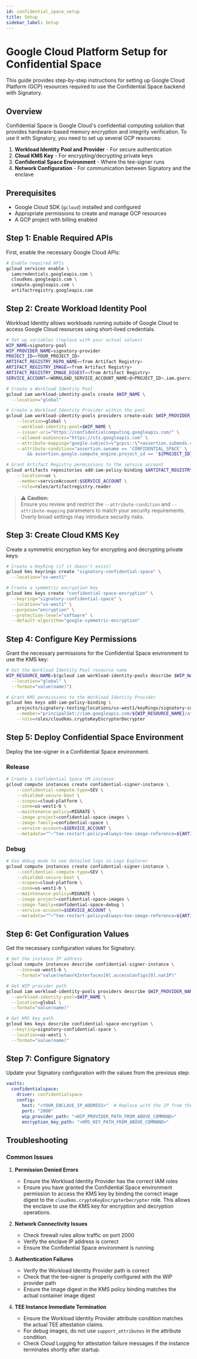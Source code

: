 ```yaml
---
id: confidential_space_setup
title: Setup
sidebar_label: Setup
---
```


# Google Cloud Platform Setup for Confidential Space

This guide provides step-by-step instructions for setting up Google Cloud Platform (GCP) resources required to use the Confidential Space backend with Signatory.

## Overview

Confidential Space is Google Cloud's confidential computing solution that provides hardware-based memory encryption and integrity verification. To use it with Signatory, you need to set up several GCP resources:

1. **Workload Identity Pool and Provider** - For secure authentication
2. **Cloud KMS Key** - For encrypting/decrypting private keys
3. **Confidential Space Environment** - Where the tee-signer runs
4. **Network Configuration** - For communication between Signatory and the enclave

## Prerequisites

- Google Cloud SDK (`gcloud`) installed and configured
- Appropriate permissions to create and manage GCP resources
- A GCP project with billing enabled

## Step 1: Enable Required APIs

First, enable the necessary Google Cloud APIs:

```bash
# Enable required APIs
gcloud services enable \
  iamcredentials.googleapis.com \
  cloudkms.googleapis.com \
  compute.googleapis.com \
  artifactregistry.googleapis.com
```

## Step 2: Create Workload Identity Pool

Workload Identity allows workloads running outside of Google Cloud to access Google Cloud resources using short-lived credentials.

```bash
# Set up variables (replace with your actual values)
WIP_NAME=signatory-pool
WIP_PROVIDER_NAME=signatory-provider
PROJECT_ID=<YOUR_PROJECT_ID>
ARTIFACT_REGISTRY_REPO_NAME=<from Artifact Registry>
ARTIFACT_REGISTRY_IMAGE=<from Artifact Registry>
ARTIFACT_REGISTRY_IMAGE_DIGEST=<from Artifact Registry>
SERVICE_ACCOUNT=<WORKLOAD_SERVICE_ACCOUNT_NAME>@<PROJECT_ID>.iam.gserviceaccount.com
```

```bash
# Create a Workload Identity Pool
gcloud iam workload-identity-pools create $WIP_NAME \
  --location="global"

# Create a Workload Identity Provider within the pool
gcloud iam workload-identity-pools providers create-oidc $WIP_PROVIDER_NAME \
    --location=global \
    --workload-identity-pool=$WIP_NAME \
    --issuer-uri="https://confidentialcomputing.googleapis.com/" \
    --allowed-audiences="https://sts.googleapis.com" \
    --attribute-mapping="google.subject=\"gcpcs::\"+assertion.submods.container.image_digest+\"::\"+assertion.submods.gce.project_number+\"::\"+assertion.submods.gce.instance_id,attribute.image_digest=assertion.submods.container.image_digest" \
    --attribute-condition="assertion.swname == 'CONFIDENTIAL_SPACE' \
        && assertion.google.compute_engine.project_id == '${PROJECT_ID}'"

# Grant Artifact Registry permissions to the service account
gcloud artifacts repositories add-iam-policy-binding $ARTIFACT_REGISTRY_REPO_NAME \
    --location=us \
    --member=serviceAccount:$SERVICE_ACCOUNT \
    --role=roles/artifactregistry.reader
```
> **⚠️ Caution:**  
> Ensure you review and restrict the `--attribute-condition` and `--attribute-mapping` parameters to match your security requirements. Overly broad settings may introduce security risks.

## Step 3: Create Cloud KMS Key

Create a symmetric encryption key for encrypting and decrypting private keys:

```bash
# Create a KeyRing (if it doesn't exist)
gcloud kms keyrings create "signatory-confidential-space" \
  --location="us-west1"

# Create a symmetric encryption key
gcloud kms keys create "confidential-space-encryption" \
  --keyring="signatory-confidential-space" \
  --location="us-west1" \
  --purpose="encryption" \
  --protection-level="software" \
  --default-algorithm="google-symmetric-encryption"
```

## Step 4: Configure Key Permissions

Grant the necessary permissions for the Confidential Space environment to use the KMS key:

```bash
# Get the Workload Identity Pool resource name
WIP_RESOURCE_NAME=$(gcloud iam workload-identity-pools describe $WIP_NAME \
  --location="global" \
  --format="value(name)")

# Grant KMS permissions to the Workload Identity Provider
gcloud kms keys add-iam-policy-binding \
    projects/signatory-testing/locations/us-west1/keyRings/signatory-confidential-space/cryptoKeys/confidential-space-encryption \
    --member="principalSet://iam.googleapis.com/${WIP_RESOURCE_NAME}/attribute.image_digest/${ARTIFACT_REGISTRY_IMAGE_DIGEST}" \
    --role=roles/cloudkms.cryptoKeyEncrypterDecrypter
```

## Step 5: Deploy Confidential Space Environment

Deploy the tee-signer in a Confidential Space environment. 

### Release
```bash
# Create a Confidential Space VM instance
gcloud compute instances create confidential-signer-instance \
    --confidential-compute-type=SEV \
    --shielded-secure-boot \
    --scopes=cloud-platform \
    --zone=us-west1-b \
    --maintenance-policy=MIGRATE \
    --image-project=confidential-space-images \
    --image-family=confidential-space \
    --service-account=$SERVICE_ACCOUNT \
    --metadata="^~^tee-restart-policy=Always~tee-image-reference=${ARTIFACT_REGISTRY_IMAGE}"
```
### Debug
```bash
# Use debug mode to see detailed logs in Logs Explorer
gcloud compute instances create confidential-signer-instance \
    --confidential-compute-type=SEV \
    --shielded-secure-boot \
    --scopes=cloud-platform \
    --zone=us-west1-b \
    --maintenance-policy=MIGRATE \
    --image-project=confidential-space-images \
    --image-family=confidential-space-debug \
    --service-account=$SERVICE_ACCOUNT \
    --metadata="^~^tee-restart-policy=Always~tee-image-reference=${ARTIFACT_REGISTRY_IMAGE}~tee-container-log-redirect=true"
```

## Step 6: Get Configuration Values

Get the necessary configuration values for Signatory:

```bash
# Get the instance IP address
gcloud compute instances describe confidential-signer-instance \
    --zone=us-west1-b \
    --format="value(networkInterfaces[0].accessConfigs[0].natIP)"

# Get WIP provider path
gcloud iam workload-identity-pools providers describe $WIP_PROVIDER_NAME \
  --workload-identity-pool=$WIP_NAME \
  --location=global \
  --format="value(name)"

# Get KMS key path
gcloud kms keys describe confidential-space-encryption \
  --keyring=signatory-confidential-space \
  --location=us-west1 \
  --format="value(name)"
```

## Step 7: Configure Signatory

Update your Signatory configuration with the values from the previous step:

```yaml
vaults:
  confidentialspace:
    driver: confidentialspace
    config:
      host: "<YOUR_ENCLAVE_IP_ADDRESS>"  # Replace with the IP from the previous step
      port: "2000"
      wip_provider_path: "<WIP_PROVIDER_PATH_FROM_ABOVE_COMMAND>"           # Replace with the output from the gcloud command above
      encryption_key_path: "<KMS_KEY_PATH_FROM_ABOVE_COMMAND>"              # Replace with the output from the gcloud command above
```

## Troubleshooting

### Common Issues

1. **Permission Denied Errors**
   - Ensure the Workload Identity Provider has the correct IAM roles
   - Ensure you have granted the Confidential Space environment permission to access the KMS key by binding the correct image digest to the `cloudkms.cryptoKeyEncrypterDecrypter` role. This allows the enclave to use the KMS key for encryption and decryption operations.

2. **Network Connectivity Issues**
   - Check firewall rules allow traffic on port 2000
   - Verify the enclave IP address is correct
   - Ensure the Confidential Space environment is running

3. **Authentication Failures**
   - Verify the Workload Identity Provider path is correct
   - Check that the tee-signer is properly configured with the WIP provider path
   - Ensure the image digest in the KMS policy binding matches the actual container image digest

4. **TEE Instance Immediate Termination**
   - Ensure the Workload Identity Provider attribute condition matches the actual TEE attestation claims.
   - For debug images, do not use `support_attributes` in the attribute condition.
   - Check Cloud Logging for attestation failure messages if the instance terminates shortly after startup.
